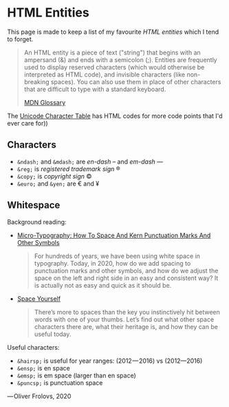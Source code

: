 # HTML Entities

This page is made to keep a list of my favourite _HTML entities_ which I tend to forget.

> An HTML entity is a piece of text ("string") that begins with an ampersand (\&) and ends with a semicolon (;). Entities are frequently used to display reserved characters (which would otherwise be interpreted as HTML code), and invisible characters (like non-breaking spaces). You can also use them in place of other characters that are difficult to type with a standard keyboard. 
> 
> [MDN Glossary](https://developer.mozilla.org/en-US/docs/Glossary/Entity)

The [Unicode Character Table](https://unicode-table.com/en/) has HTML codes for more code points that I'd ever care for))

## Characters

* `&ndash;` and `&mdash;` are _en-dash_ &ndash; and _em-dash_ &mdash;
* `&reg;` is _registered trademark sign_ &reg;
* `&copy;` is _copyright sign_ &copy;
* `&euro;` and `&yen;` are &euro; and &yen;

## Whitespace

Background reading:

* [Micro-Typography: How To Space And Kern Punctuation Marks And Other Symbols](https://www.smashingmagazine.com/2020/05/micro-typography-space-kern-punctuation-marks-symbols/)
  
  > For hundreds of years, we have been using white space in typography. Today, in 2020, how do we add spacing to punctuation marks and other symbols, and how do we adjust the space on the left and right side in an easy and consistent way? It is actually not as easy and quick as it should be.

* [Space Yourself](https://www.smashingmagazine.com/2015/10/space-yourself/)
  
  > There’s more to spaces than the key you instinctively hit between words with one of your thumbs. Let’s find out what other space characters there are, what their heritage is, and how they can be useful today.

Useful characters:

* `&hairsp;` is useful for year ranges: (2012&hairsp;&mdash;&hairsp;2016) vs (2012&mdash;2016)
* `&ensp;` is en space
* `&emsp;` is em space (larger than en space)
* `&puncsp;` is punctuation space

&mdash;&hairsp;Oliver Frolovs, 2020